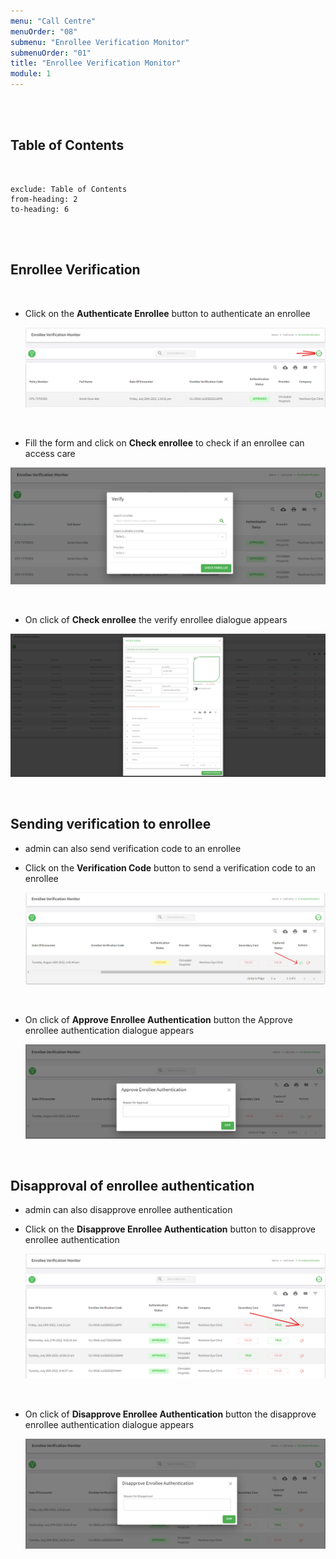 ```yaml
---
menu: "Call Centre"
menuOrder: "08"
submenu: "Enrollee Verification Monitor"
submenuOrder: "01"
title: "Enrollee Verification Monitor"
module: 1
---
```


<br />
<br />

## Table of Contents

<br />

```toc
exclude: Table of Contents
from-heading: 2
to-heading: 6
```

<br />
<br />

## Enrollee Verification

<br />

- Click on the **Authenticate Enrollee** button to authenticate an enrollee

  ![Careplus Enrollee Verification Monitor Authenticate Enrollee](images/CareplusEnrolleeVerificationMonitorAuthenticateEnrollee2.png "Enrollee Verification Monitor Authenticate Enrollee")

<br />

- Fill the form and click on **Check enrollee** to check if an enrollee can access care

![Careplus Enrollee Verification Monitor Authenticate Enrollee Modal](images/CareplusEnrolleeVerificationMonitorAuthenticateEnrolleeModal2.png "Enrollee Verification Monitor Authenticate Enrollee Modal")

<br />

- On click of **Check enrollee** the verify enrollee dialogue appears

![Careplus Enrollee Verification Monitor Authenticate Enrollee Access Care](images/CareplusEnrolleeVerificationMonitorAuthenticateEnrolleeAccessCare.png "Enrollee Verification Monitor Authenticate Enrollee Modal")

<br />

## Sending verification to enrollee

- admin can also send verification code to an enrollee
- Click on the **Verification Code** button to send a verification code to an enrollee
  <br />

  ![Careplus Enrollee Authentication approval](images/CareplusApprovalEnrolleeAuthentication.png "Enrollee Verification Monitor Code")

<br />

- On click of **Approve Enrollee Authentication** button the Approve enrollee authentication dialogue appears 
  <br />

  ![Careplus Enrollee Authentication approval dialogue](images/CareplusApprovalEnrolleeAuthenticationDialogue.png "Enrollee Verification Monitor Code")

<br />

## Disapproval of enrollee authentication

- admin can also disapprove enrollee authentication
- Click on the **Disapprove Enrollee Authentication** button to disapprove enrollee authentication 
  <br />

  ![Careplus Enrollee Authentication disapproval ](images/CareplusDisapproveEnrolleeAuthentication.png "Enrollee Verification Monitor Code")

<br />

- On click of **Disapprove Enrollee Authentication** button the disapprove enrollee authentication dialogue appears 
  <br />

  ![Careplus Enrollee Authentication disapproval dialogue](images/CareplusDisapprovalEnrolleeAuthenticationDialogue.png "Enrollee Verification Monitor Code")

<br />
